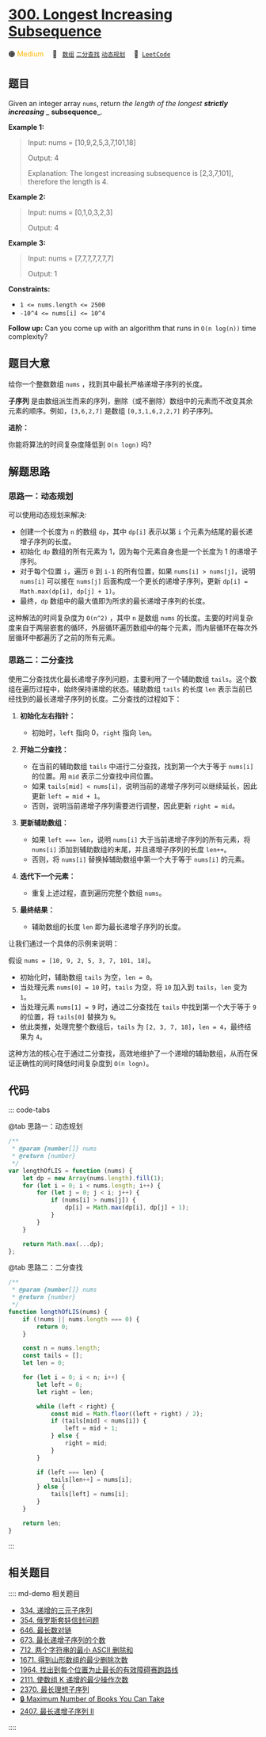# [300. Longest Increasing Subsequence](https://leetcode.com/problems/longest-increasing-subsequence/)

🟠 <font color=#ffb800>Medium</font>&emsp; 🔖&ensp; [`数组`](/leetcode/outline/tag/array.md) [`二分查找`](/leetcode/outline/tag/binary-search.md) [`动态规划`](/leetcode/outline/tag/dynamic-programming.md)&emsp; 🔗&ensp;[`LeetCode`](https://leetcode.com/problems/longest-increasing-subsequence/)

## 题目

Given an integer array `nums`, return _the length of the longest **strictly
increasing**_ _ **subsequence**_.

**Example 1:**

> Input: nums = [10,9,2,5,3,7,101,18]
>
> Output: 4
>
> Explanation: The longest increasing subsequence is [2,3,7,101], therefore the length is 4.

**Example 2:**

> Input: nums = [0,1,0,3,2,3]
>
> Output: 4

**Example 3:**

> Input: nums = [7,7,7,7,7,7,7]
>
> Output: 1

**Constraints:**

- `1 <= nums.length <= 2500`
- `-10^4 <= nums[i] <= 10^4`

**Follow up:** Can you come up with an algorithm that runs in `O(n log(n))`
time complexity?

## 题目大意

给你一个整数数组 `nums` ，找到其中最长严格递增子序列的长度。

**子序列** 是由数组派生而来的序列，删除（或不删除）数组中的元素而不改变其余元素的顺序。例如，`[3,6,2,7]` 是数组 `[0,3,1,6,2,2,7]` 的子序列。

**进阶：**

你能将算法的时间复杂度降低到 `O(n logn)` 吗?

## 解题思路

### 思路一：动态规划

可以使用动态规划来解决:

- 创建一个长度为 `n` 的数组 `dp`，其中 `dp[i]` 表示以第 `i` 个元素为结尾的最长递增子序列的长度。
- 初始化 `dp` 数组的所有元素为 1，因为每个元素自身也是一个长度为 1 的递增子序列。
- 对于每个位置 `i`，遍历 `0` 到 `i-1` 的所有位置，如果 `nums[i] > nums[j]`，说明 `nums[i]` 可以接在 `nums[j]` 后面构成一个更长的递增子序列，更新 `dp[i] = Math.max(dp[i], dp[j] + 1)`。
- 最终，`dp` 数组中的最大值即为所求的最长递增子序列的长度。

这种解法的时间复杂度为 `O(n^2)` ，其中 `n` 是数组 `nums` 的长度。主要的时间复杂度来自于两层嵌套的循环，外层循环遍历数组中的每个元素，而内层循环在每次外层循环中都遍历了之前的所有元素。

### 思路二：二分查找

使用二分查找优化最长递增子序列问题，主要利用了一个辅助数组 `tails`。这个数组在遍历过程中，始终保持递增的状态。辅助数组 `tails` 的长度 `len` 表示当前已经找到的最长递增子序列的长度。二分查找的过程如下：

1. **初始化左右指针：**

   - 初始时，`left` 指向 0，`right` 指向 `len`。

2. **开始二分查找：**

   - 在当前的辅助数组 `tails` 中进行二分查找，找到第一个大于等于 `nums[i]` 的位置。用 `mid` 表示二分查找中间位置。
   - 如果 `tails[mid] < nums[i]`，说明当前的递增子序列可以继续延长，因此更新 `left = mid + 1`。
   - 否则，说明当前递增子序列需要进行调整，因此更新 `right = mid`。

3. **更新辅助数组：**

   - 如果 `left === len`，说明 `nums[i]` 大于当前递增子序列的所有元素，将 `nums[i]` 添加到辅助数组的末尾，并且递增子序列的长度 `len++`。
   - 否则，将 `nums[i]` 替换掉辅助数组中第一个大于等于 `nums[i]` 的元素。

4. **迭代下一个元素：**

   - 重复上述过程，直到遍历完整个数组 `nums`。

5. **最终结果：**
   - 辅助数组的长度 `len` 即为最长递增子序列的长度。

让我们通过一个具体的示例来说明：

假设 `nums = [10, 9, 2, 5, 3, 7, 101, 18]`。

- 初始化时，辅助数组 `tails` 为空，`len = 0`。
- 当处理元素 `nums[0] = 10` 时，`tails` 为空，将 `10` 加入到 `tails`，`len` 变为 `1`。
- 当处理元素 `nums[1] = 9` 时，通过二分查找在 `tails` 中找到第一个大于等于 `9` 的位置，将 `tails[0]` 替换为 `9`。
- 依此类推，处理完整个数组后，`tails` 为 `[2, 3, 7, 18]`，`len = 4`，最终结果为 `4`。

这种方法的核心在于通过二分查找，高效地维护了一个递增的辅助数组，从而在保证正确性的同时降低时间复杂度到 `O(n logn)`。

## 代码

::: code-tabs

@tab 思路一：动态规划

```javascript
/**
 * @param {number[]} nums
 * @return {number}
 */
var lengthOfLIS = function (nums) {
	let dp = new Array(nums.length).fill(1);
	for (let i = 0; i < nums.length; i++) {
		for (let j = 0; j < i; j++) {
			if (nums[i] > nums[j]) {
				dp[i] = Math.max(dp[i], dp[j] + 1);
			}
		}
	}

	return Math.max(...dp);
};
```

@tab 思路二：二分查找

```javascript
/**
 * @param {number[]} nums
 * @return {number}
 */
function lengthOfLIS(nums) {
	if (!nums || nums.length === 0) {
		return 0;
	}

	const n = nums.length;
	const tails = [];
	let len = 0;

	for (let i = 0; i < n; i++) {
		let left = 0;
		let right = len;

		while (left < right) {
			const mid = Math.floor((left + right) / 2);
			if (tails[mid] < nums[i]) {
				left = mid + 1;
			} else {
				right = mid;
			}
		}

		if (left === len) {
			tails[len++] = nums[i];
		} else {
			tails[left] = nums[i];
		}
	}

	return len;
}
```

:::

## 相关题目

:::: md-demo 相关题目

- [334. 递增的三元子序列](https://leetcode.com/problems/increasing-triplet-subsequence)
- [354. 俄罗斯套娃信封问题](https://leetcode.com/problems/russian-doll-envelopes)
- [646. 最长数对链](https://leetcode.com/problems/maximum-length-of-pair-chain)
- [673. 最长递增子序列的个数](https://leetcode.com/problems/number-of-longest-increasing-subsequence)
- [712. 两个字符串的最小 ASCII 删除和](https://leetcode.com/problems/minimum-ascii-delete-sum-for-two-strings)
- [1671. 得到山形数组的最少删除次数](https://leetcode.com/problems/minimum-number-of-removals-to-make-mountain-array)
- [1964. 找出到每个位置为止最长的有效障碍赛跑路线](https://leetcode.com/problems/find-the-longest-valid-obstacle-course-at-each-position)
- [2111. 使数组 K 递增的最少操作次数](https://leetcode.com/problems/minimum-operations-to-make-the-array-k-increasing)
- [2370. 最长理想子序列](https://leetcode.com/problems/longest-ideal-subsequence)
- [🔒 Maximum Number of Books You Can Take](https://leetcode.com/problems/maximum-number-of-books-you-can-take)
- [2407. 最长递增子序列 II](https://leetcode.com/problems/longest-increasing-subsequence-ii)

::::
